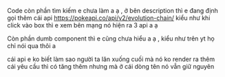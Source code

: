 Code còn phần tìm kiếm e chưa làm a ạ , ở bên description thì e đang định gọi thêm cái api https://pokeapi.co/api/v2/evolution-chain/
kiểu như khi click vào box thì e xem bên mạng nó hiện ra 3 api a ạ 

Còn phần dumb component thì e cũng chưa hiểu a ạ , kiểu như trên yt họ chỉ nói qua thôi a 

cái api e ko biết làm sao người ta lăn xuống cuối mà nó ko render ra thêm cái yêu cầu thì có tăng thêm nhưng mà ở cái dòng tên nó vẫn giữ nguyên
